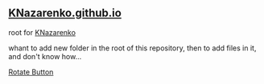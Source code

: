 ## [KNazarenko.github.io](https://knazarenko.github.io/)

root for [KNazarenko](https://github.com/KNazarenko)

whant to add new folder in the root of this repository, then to add files in it, and don't know how...

[Rotate Button](https://knazarenko.github.io/test02_rotate_button/#)
